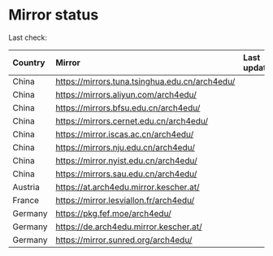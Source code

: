 <script src="./time.js"></script>
# Mirror status
Last check: <script type="text/javascript">localize(1734330862.143065);</script>

|Country|Mirror|Last update|
|:------|:-----|:----------|
|China|https://mirrors.tuna.tsinghua.edu.cn/arch4edu/|<script type="text/javascript">localize(1734244990);</script>|
|China|https://mirrors.aliyun.com/arch4edu/|<script type="text/javascript">localize(1734244990);</script>|
|China|https://mirrors.bfsu.edu.cn/arch4edu/|<script type="text/javascript">localize(1734244990);</script>|
|China|https://mirrors.cernet.edu.cn/arch4edu/|<script type="text/javascript">localize(1734244990);</script>|
|China|https://mirror.iscas.ac.cn/arch4edu/|<script type="text/javascript">localize(1734244990);</script>|
|China|https://mirrors.nju.edu.cn/arch4edu/|<script type="text/javascript">localize(1734244990);</script>|
|China|https://mirror.nyist.edu.cn/arch4edu/|<script type="text/javascript">localize(1734244990);</script>|
|China|https://mirrors.sau.edu.cn/arch4edu/|<script type="text/javascript">localize(1731653531);</script>|
|Austria|https://at.arch4edu.mirror.kescher.at/|<script type="text/javascript">localize(1734244990);</script>|
|France|https://mirror.lesviallon.fr/arch4edu/|<script type="text/javascript">localize(1734244990);</script>|
|Germany|https://pkg.fef.moe/arch4edu/|<script type="text/javascript">localize(1734244990);</script>|
|Germany|https://de.arch4edu.mirror.kescher.at/|<script type="text/javascript">localize(1734244990);</script>|
|Germany|https://mirror.sunred.org/arch4edu/|<script type="text/javascript">localize(1734244990);</script>|

<script src="./tablefilter/tablefilter.js"></script>
<script src="./table.js"></script>